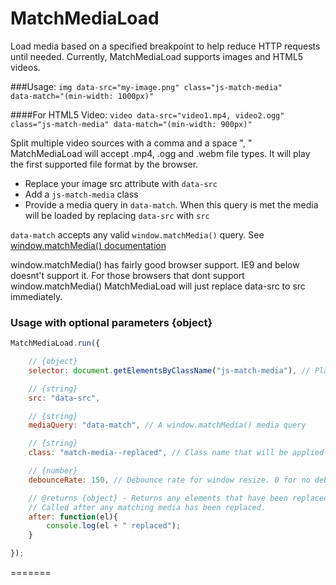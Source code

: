 # MatchMediaLoad

Load media based on a specified breakpoint to help reduce HTTP requests until needed.
Currently, MatchMediaLoad supports images and HTML5 videos.



###Usage:
<code>img data-src="my-image.png" class="js-match-media" data-match="(min-width: 1000px)"</code>


####For HTML5 Video:
<code>video data-src="video1.mp4, video2.ogg" class="js-match-media" data-match="(min-width: 900px)"</code>

Split multiple video sources with a comma and a space ", "
MatchMediaLoad will accept .mp4, .ogg and .webm file types. It will play the first 
supported file format by the browser.




<ul>
    <li>Replace your image src attribute with <code>data-src</code></li>
    <li>Add a <code>js-match-media</code> class</li>
    <li>Provide a media query in <code>data-match</code>. When this query is met the media will be loaded by replacing <code>data-src</code> with <code>src</code></li>
</ul>


<code>data-match</code> accepts any valid <code>window.matchMedia()</code> query. See <a href="https://developer.mozilla.org/en-US/docs/Web/API/Window/matchMedia">window.matchMedia() documentation</a>



window.matchMedia() has fairly good browser support. IE9 and below doesnt't support it.
For those browsers that dont support window.matchMedia() MatchMediaLoad will just replace
data-src to src immediately.





### Usage with optional parameters {object}


```javascript
MatchMediaLoad.run({

    // {object}
    selector: document.getElementsByClassName("js-match-media"), // Plain javascript or jQuery

    // {string}
    src: "data-src",

    // {string}
    mediaQuery: "data-match", // A window.matchMedia() media query

    // {string}
    class: "match-media--replaced", // Class name that will be applied once the image has been replaced 

    // {number}
    debounceRate: 150, // Debounce rate for window resize. 0 for no debounce.

    // @returns {object} - Returns any elements that have been replaced.
    // Called after any matching media has been replaced.
    after: function(el){
        console.log(el + " replaced");
    }

});
```
=======
